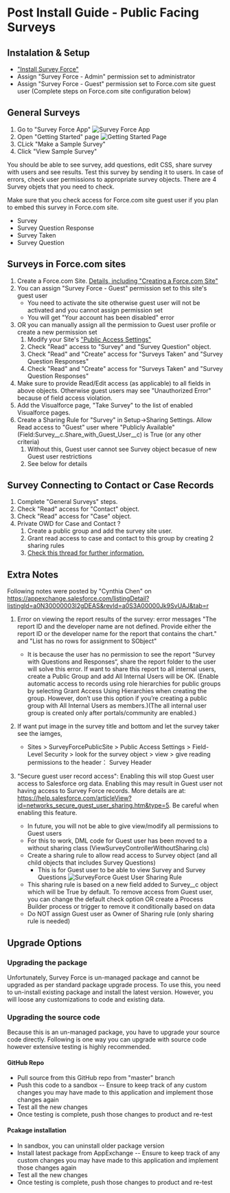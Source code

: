 # Post Install Guide - Public Facing Surveys

## Instalation & Setup
- ["Install Survey Force"](https://appexchange.salesforce.com/appxListingDetail?listingId=a0N30000003I2gDEAS)
- Assign "Survey Force - Admin" permission set to administrator
- Assign "Survey Force - Guest" permission set to Force.com site guest user (Complete steps on Force.com site configuration below)

## General Surveys

1. Go to "Survey Force App"
![Survey Force App](assets/images/SF_App.png)
1. Open "Getting Started" page
![Getting Started Page](assets/images/SF_Page_GettingStarted.png)
1. CLick "Make a Sample Survey"
1. Click "View Sample Survey"

You should be able to see survey, add questions, edit CSS, share survey with users and see results. Test this survey by sending it to users. In case of errors, check user permissions to appropriate survey objects. There are 4 Survey objets that you need to check.

Make sure that you check access for Force.com site guest user if you plan to embed this survey in Force.com site.

- Survey
- Survey Question Response
- Survey Taken
- Survey Question

## Surveys in Force.com sites

1. Create a Force.com Site. [Details, including "Creating a Force.com Site"](https://help.salesforce.com/articleView?id=sites_setup_overview.htm&type=5)
1. You can assign "Survey Force - Guest" permission set to this site's guest user
   - You need to activate the site otherwise guest user will not be activated and you cannot assign permission set
   - You will get "Your account has been disabled" error
1. OR you can manually assign all the permission to Guest user profile or create a new permission set 
   1. Modify your Site's ["Public Access Settings"](https://help.salesforce.com/articleView?id=sites_public_access_settings.htm&type=5)
   1. Check "Read" access to "Survey" and "Survey Question" object.
   1. Check "Read" and "Create" access for "Surveys Taken" and "Survey Question Responses"
   1. Check "Read" and "Create" access for "Surveys Taken" and "Survey Question Responses"
1. Make sure to provide Read/Edit access (as applicable) to all fields  in above objects. Otherwise guest users may see "Unauthorized Error" because of field access violation.
1. Add the Visualforce page, "Take Survey" to the list of enabled Visualforce pages.
1. Create a Sharing Rule for "Survey" in Setup->Sharing Settings. Allow Read access to "Guest" user where "Publicly Available" (Field:Survey__c.Share_with_Guest_User__c) is True (or any other criteria)
   1. Without this, Guest user cannot see Survey object becasue of new Guest user restrictions
   1. See below for details

## Survey Connecting to Contact or Case Records

1. Complete "General Surveys" steps.
1. Check "Read" access for "Contact" object.
1. Check "Read" access for "Case" object.
1. Private OWD for Case and Contact ?
   1. Create a public group and add the survey site user. 
   1. Grant read access to case and contact to this group by creating 2 sharing rules
   1. [Check this thread for further information.](http://boards.developerforce.com/t5/Force-com-Labs-Development-and/Survey-Force-Question/m-p/407457#M1197)


 ## Extra Notes
 Following notes were posted by "Cynthia Chen" on https://appexchange.salesforce.com/listingDetail?listingId=a0N30000003I2gDEAS&revId=a0S3A00000Jk9SvUAJ&tab=r

 1. Error on viewing the report results of the survey: error messages "The report ID and the developer name are not defined. Provide either the report ID or the developer name for the report that contains the chart." and "List has no rows for assignment to SObject"
    - It is because the user has no permission to see the report "Survey with Questions and Responses“, share the report folder to the user will solve this error. If want to share this report to all internal users, create a Public Group and add All Internal Users will be OK. (Enable automatic access to records using role hierarchies for public groups by selecting Grant Access Using Hierarchies when creating the group. However, don’t use this option if you’re creating a public group with All Internal Users as members.)(The all internal user group is created only after portals/community are enabled.)

2. If want put image in the survey title and bottom and let the survey taker see the iamges,
   - Sites > SurveyForcePublicSite > Public Access Settings > Field-Level Security > look for the survey object > view > give reading permissions to the header： Survey Header

3. "Secure guest user record access": Enabling this will stop Guest user access to Salesforce org data. Enabling this may result in Guest user not having access to Survey Force records. More details are at: https://help.salesforce.com/articleView?id=networks_secure_guest_user_sharing.htm&type=5. Be careful when enabling this feature.
   * In future, you will not be able to give view/modify all permissions to Guest users
   * For this to work, DML code for Guest user has been moved to a without sharing class (ViewSurveyControllerWithoutSharing.cls)
   * Create a sharing rule to allow read access to Survey object (and all child objects that includes Survey Questions)
     * This is for Guest user to be able to view Survey and Survey Questions
   ![SurveyForce Guest User Sharing Rule](assets/images/SurveyForce_GuestUser_SharingRule.png)
   * This sharing rule is based on a new field added to Survey__c object which will be True by default. To remove access from Guest user, you can change the default check option OR create a Process Builder process or trigger to remove it conditionally based on data
   * Do NOT assign Guest user as Owner of Sharing rule (only sharing rule is needed)
   
 
## Upgrade Options
 
### Upgrading the package
Unfortunately, Survey Force is un-managed package and cannot be upgraded as per standard package upgrade process. To use this, you need to un-install existing package and install the latest version. However, you will loose any customizations to code and existing data.

### Upgrading the source code
Because this is an un-managed package, you have to upgrade your source code directly. Following is one way you can upgrade with source code however extensive testing is highly recommended.
#### GitHub Repo
- Pull source from this GitHub repo from "master" branch
- Push this code to a sandbox
-- Ensure to keep track of any custom changes you may have made to this application and implement those changes again
- Test all the new changes 
- Once testing is complete, push those changes to product and re-test

#### Pcakage installation
- In sandbox, you can uninstall older package version
- Install latest package from AppExchange
-- Ensure to keep track of any custom changes you may have made to this application and implement those changes again
- Test all the new changes 
- Once testing is complete, push those changes to product and re-test 
